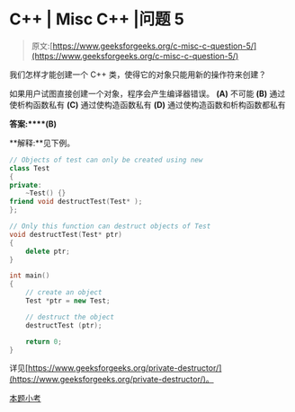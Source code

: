 # C++ | Misc C++ |问题 5

> 原文:[https://www.geeksforgeeks.org/c-misc-c-question-5/](https://www.geeksforgeeks.org/c-misc-c-question-5/)

我们怎样才能创建一个 C++ 类，使得它的对象只能用新的操作符来创建？

如果用户试图直接创建一个对象，程序会产生编译器错误。
**(A)** 不可能
**(B)** 通过使析构函数私有
**(C)** 通过使构造函数私有
**(D)** 通过使构造函数和析构函数都私有

**答案:****(B)**

**解释:**见下例。

```cpp
// Objects of test can only be created using new
class Test
{
private:
    ~Test() {}
friend void destructTest(Test* );
};

// Only this function can destruct objects of Test
void destructTest(Test* ptr)
{
    delete ptr;
}

int main()
{
    // create an object
    Test *ptr = new Test;

    // destruct the object
    destructTest (ptr);

    return 0;
}

```

详见[https://www.geeksforgeeks.org/private-destructor/](https://www.geeksforgeeks.org/private-destructor/)。

[本题小考](https://www.geeksforgeeks.org/quiz-corner-gq/)